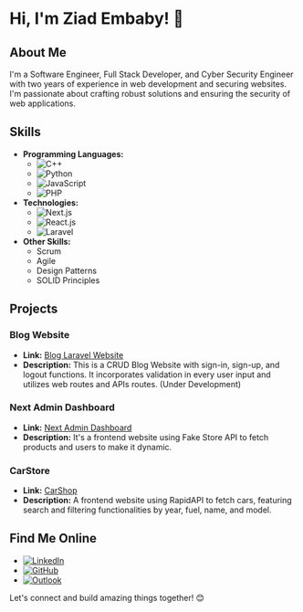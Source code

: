 # Hi, I'm Ziad Embaby! 👋

## About Me
I'm a Software Engineer, Full Stack Developer, and Cyber Security Engineer with two years of experience in web development and securing websites. I'm passionate about crafting robust solutions and ensuring the security of web applications.

## Skills
- **Programming Languages:** 
  - ![C++](https://img.shields.io/badge/-C++-00599C?style=flat&logo=c%2B%2B&logoColor=white)
  - ![Python](https://img.shields.io/badge/-Python-3776AB?style=flat&logo=python&logoColor=white)
  - ![JavaScript](https://img.shields.io/badge/-JavaScript-F7DF1E?style=flat&logo=javascript&logoColor=black)
  - ![PHP](https://img.shields.io/badge/-PHP-777BB4?style=flat&logo=php&logoColor=white)
- **Technologies:** 
  - ![Next.js](https://img.shields.io/badge/-Next.js-000000?style=flat&logo=next.js&logoColor=white)
  - ![React.js](https://img.shields.io/badge/-React.js-61DAFB?style=flat&logo=react&logoColor=black)
  - ![Laravel](https://img.shields.io/badge/-Laravel-FF2D20?style=flat&logo=laravel&logoColor=white)
- **Other Skills:** 
  - Scrum 
  - Agile 
  - Design Patterns 
  - SOLID Principles

## Projects
### Blog Website 
- **Link:** [Blog Laravel Website](https://github.com/Emababy/Blog_Laravel_Website)
- **Description:** This is a CRUD Blog Website with sign-in, sign-up, and logout functions. It incorporates validation in every user input and utilizes web routes and APIs routes. (Under Development)

### Next Admin Dashboard 
- **Link:** [Next Admin Dashboard](https://github.com/Emababy/next-admin-dashboard)
- **Description:** It's a frontend website using Fake Store API to fetch products and users to make it dynamic.

### CarStore 
- **Link:** [CarShop](https://github.com/Emababy/CarShop)
- **Description:** A frontend website using RapidAPI to fetch cars, featuring search and filtering functionalities by year, fuel, name, and model.

## Find Me Online
- [![LinkedIn](https://img.shields.io/badge/-LinkedIn-0077B5?style=flat&logo=linkedin&logoColor=white)](https://www.linkedin.com/in/ziad-embaby-26528527a/)
- [![GitHub](https://img.shields.io/badge/-GitHub-181717?style=flat&logo=github&logoColor=white)](https://github.com/Emababy/)
- [![Outlook](https://img.shields.io/badge/-Outlook-0078D4?style=flat&logo=microsoft-outlook&logoColor=white)](mailto:ziadMembaby@outlook.com)

Let's connect and build amazing things together! 😊

